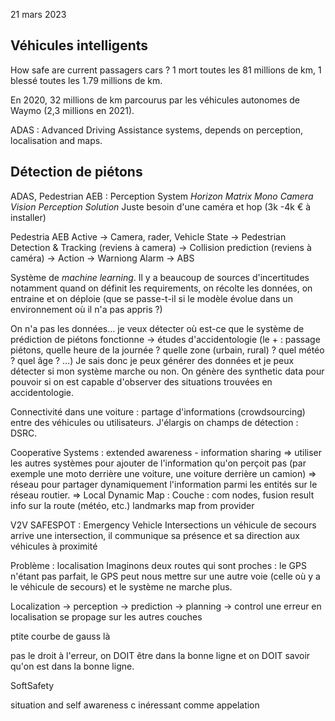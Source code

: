 21 mars 2023
## Véhicules intelligents
How safe are current passagers cars ? 1 mort toutes les 81 millions de km, 1 blessé toutes les 1.79 millions de km.

En 2020, 32 millions de km parcourus par les véhicules autonomes de Waymo (2,3 millions en 2021).

ADAS : Advanced Driving Assistance systems, depends on perception, localisation and maps.

## Détection de piétons
ADAS, Pedestrian AEB : Perception System
_Horizon Matrix Mono Camera Vision Perception Solution_
Juste besoin d'une caméra et hop (3k -4k € à installer)

Pedestria AEB Active -> Camera, rader, Vehicle State -> Pedestrian Detection & Tracking  (reviens à camera) -> Collision prediction (reviens à caméra) -> Action -> Warniong Alarm -> ABS

Système de _machine learning_. Il y a beaucoup de sources d'incertitudes notamment quand on définit les requirements, on récolte les données, on entraine et on déploie (que se passe-t-il si le modèle évolue dans un environnement où il n'a pas appris ?)

On n'a pas les données... je veux détecter où est-ce que le système de prédiction de piétons fonctionne -> études d'accidentologie (le + : passage piétons, quelle heure de la journée ? quelle zone (urbain, rural) ? quel météo ? quel âge ? ...)
Je sais donc je peux générer des données et je peux détecter si mon système marche ou non. On génère des synthetic data pour pouvoir si on est capable d'observer des situations trouvées en accidentologie.

Connectivité dans une voiture : partage d'informations (crowdsourcing) entre des véhicules ou utilisateurs. J'élargis on champs de détection : DSRC. 

Cooperative Systems : extended awareness - information sharing
=> utiliser les autres systèmes pour ajouter de l'information qu'on perçoit pas (par exemple une moto derrière une voiture, une voiture derrière un camion) => réseau pour partager dynamiquement l'information parmi les entités sur le réseau routier.
=> Local Dynamic Map : 
Couche :
com nodes, fusion result
info sur la route (météo, etc.)
landmarks 
map from provider

V2V SAFESPOT : Emergency Vehicle Intersections
un véhicule de secours arrive une intersection, il communique sa présence et sa direction aux véhicules à proximité

Problème : localisation
Imaginons deux routes qui sont proches : le GPS n'étant pas parfait, le GPS peut nous mettre sur une autre voie (celle où y a le véhicule de secours) et le système ne marche plus.

Localization -> perception -> prediction -> planning -> control
une erreur en localisation se propage sur les autres couches

ptite courbe de gauss là

pas le droit à l'erreur, on DOIT être dans la bonne ligne et on DOIT savoir qu'on est dans la bonne ligne.

SoftSafety


situation and self awareness c inéressant comme appelation

